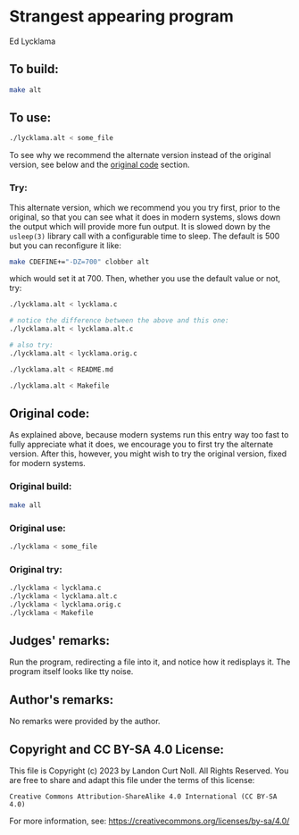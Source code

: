 # Strangest appearing program

Ed Lycklama


## To build:

```sh
make alt
```


## To use:

```sh
./lycklama.alt < some_file
```

To see why we recommend the alternate version instead of the original version,
see below and the [original code](#original-code) section.


### Try:

This alternate version, which we recommend you you try first, prior to the
original, so that you can see what it does in modern systems, slows down the
output which will provide more fun output. It is slowed down by the `usleep(3)`
library call with a configurable time to sleep. The default is 500 but you can
reconfigure it like:


```sh
make CDEFINE+="-DZ=700" clobber alt
```

which would set it at 700. Then, whether you use the default value or not, try:

```sh
./lycklama.alt < lycklama.c

# notice the difference between the above and this one:
./lycklama.alt < lycklama.alt.c

# also try:
./lycklama.alt < lycklama.orig.c

./lycklama.alt < README.md

./lycklama.alt < Makefile

```


## Original code:

As explained above, because modern systems run this entry way too fast to fully
appreciate what it does, we encourage you to first try the alternate version.
After this, however, you might wish to try the original version, fixed for
modern systems.


### Original build:

```sh
make all
```


### Original use:

```sh
./lycklama < some_file
```


### Original try:

```sh
./lycklama < lycklama.c
./lycklama < lycklama.alt.c
./lycklama < lycklama.orig.c
./lycklama < Makefile
```


## Judges' remarks:

Run the program, redirecting a file into it, and notice how it redisplays it.
The program itself looks like tty noise.


## Author's remarks:

No remarks were provided by the author.


## Copyright and CC BY-SA 4.0 License:

This file is Copyright (c) 2023 by Landon Curt Noll.  All Rights Reserved.
You are free to share and adapt this file under the terms of this license:

    Creative Commons Attribution-ShareAlike 4.0 International (CC BY-SA 4.0)

For more information, see: https://creativecommons.org/licenses/by-sa/4.0/
